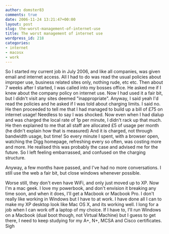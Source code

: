 ```yaml
---
author: domster83
comments: true
date: 2006-11-24 13:21:47+00:00
layout: post
slug: the-worst-management-of-internet-use
title: The worst management of internet use
wordpress_id: 218
categories:
- internet
- macosx
- work
---
```


So I started my current job in July 2006, and like all companies, was given email and internet access. All I had to do was read the usual policies about improper use, business related sites only, nothing rude, etc etc. Then about 7 weeks after I started, I was called into my bosses office. He asked me if I knew about the company policy on internet use. Now I had used it a fair bit, but I didn't visit any sites deemed "inappropriate". Anyway, I said yeah I'd read the policies and he asked if I was told about charging limits. I said no. He then proceeded to tell me that I had managed to build up a bill of £75 on internet usage!
Needless to say I was shocked. Now even when I had dialup and was charged the local rate of 1p per minute, I didn't rack up that much. He then explained to me that all staff are allocated £5 of usage per month (he didn't explain how that is measured) And it is charged, not through bandwidth usage, but time! So every minute I spent, with a browser open, watching the Digg homepage, refreshing every so often, was costing more and more. He realised this was probably the case and advised me for the future. So I left feeling embarrassed, and confused on the charging structure.




Anyway, a few months have passed, and I've had no more conversations. I still use the web a fair bit, but close windows whenever possible.




Worse still, they don't even have WiFi, and only just moved up to XP. Now I'm a mac geek. I love my powerbook, and don't envision it breaking any time soon, and when it does, I'll get a Macbook or Macbook Pro. I don't really like working in Windows but I have to at work. I have done all I can to make my XP desktop look like Mac OS X, and its working well. I long for a job when I can work off a laptop of my choice. If I have to, I'll run Windows on a Macbook (dual boot though, not Virtual Machine) but I guess to get there, I need to keep studying for my A+, N+, MCSA and Cisco certificates. Sigh
